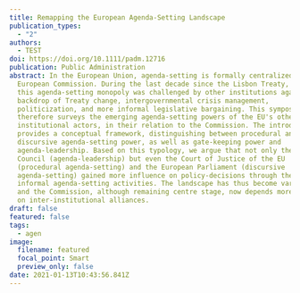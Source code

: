 ```yaml
---
title: Remapping the European Agenda‐Setting Landscape
publication_types:
  - "2"
authors:
  - TEST
doi: https://doi.org/10.1111/padm.12716
publication: Public Administration
abstract: In the European Union, agenda‐setting is formally centralized with the
  European Commission. During the last decade since the Lisbon Treaty, however,
  this agenda‐setting monopoly was challenged by other institutions against the
  backdrop of Treaty change, intergovernmental crisis management,
  politicization, and more informal legislative bargaining. This symposium
  therefore surveys the emerging agenda‐setting powers of the EU's other main
  institutional actors, in their relation to the Commission. The introduction
  provides a conceptual framework, distinguishing between procedural and
  discursive agenda‐setting power, as well as gate‐keeping power and
  agenda‐leadership. Based on this typology, we argue that not only the European
  Council (agenda‐leadership) but even the Court of Justice of the EU
  (procedural agenda‐setting) and the European Parliament (discursive
  agenda‐setting) gained more influence on policy‐decisions through their
  informal agenda‐setting activities. The landscape has thus become variegated,
  and the Commission, although remaining centre stage, now depends more strongly
  on inter‐institutional alliances.
draft: false
featured: false
tags:
  - agen
image:
  filename: featured
  focal_point: Smart
  preview_only: false
date: 2021-01-13T10:43:56.841Z
---
```

